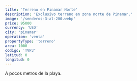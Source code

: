 ```yaml
---
title: 'Terreno en Pinamar Norte'
description: 'Exclusivo terreno en zona norte de Pinamar.'
image: '/senderos-3-al-200.webp'
price: 95000
currency: 'USD'
city: 'pinamar'
operation: 'venta'
propertyType: 'terreno'
area: 1000
codigo: 'TVP3'
latitud: 0
longitud: 0
---
```


A pocos metros de la playa.
